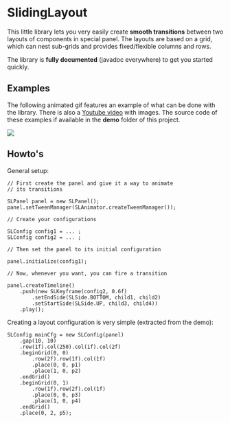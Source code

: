 # SlidingLayout

This little library lets you very easily create **smooth transitions** between two layouts of components in special panel.
The layouts are based on a grid, which can nest sub-grids and provides fixed/flexible columns and rows.

The library is **fully documented** (javadoc everywhere) to get you started quickly.

## Examples

The following animated gif features an example of what can be done with the library. 
There is also a [Youtube video](https://www.youtube.com/watch?v=R6rkcLAjTmA&feature=player_embedded) with images.
The source code of these examples if available in the **demo** folder of this project.

![](http://www.aurelienribon.com/blog/wp-content/uploads/2012/09/sliding-layout-demo.gif)

## Howto's

General setup:

	// First create the panel and give it a way to animate
	// its transitions

	SLPanel panel = new SLPanel();
	panel.setTweenManager(SLAnimator.createTweenManager());

	// Create your configurations

	SLConfig config1 = ... ;
	SLConfig config2 = ... ;

	// Then set the panel to its initial configuration

	panel.initialize(config1);

	// Now, whenever you want, you can fire a transition

	panel.createTimeline()
		.push(new SLKeyframe(config2, 0.6f)
			.setEndSide(SLSide.BOTTOM, child1, child2)
			.setStartSide(SLSide.UP, child3, child4))
		.play();
		
Creating a layout configuration is very simple (extracted from the demo):

	SLConfig mainCfg = new SLConfig(panel)
		.gap(10, 10)
		.row(1f).col(250).col(1f).col(2f)
		.beginGrid(0, 0)
			.row(2f).row(1f).col(1f)
			.place(0, 0, p1)
			.place(1, 0, p2)
		.endGrid()
		.beginGrid(0, 1)
			.row(1f).row(2f).col(1f)
			.place(0, 0, p3)
			.place(1, 0, p4)
		.endGrid()
		.place(0, 2, p5);
